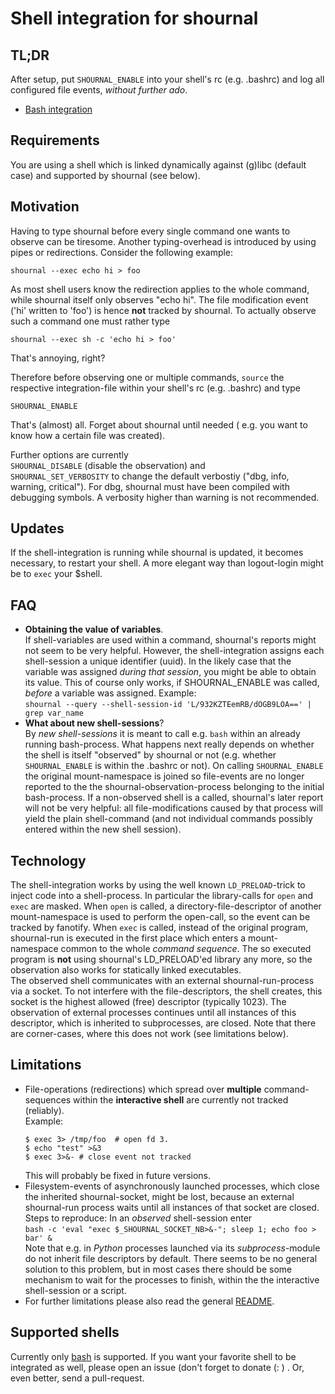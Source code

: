 
# Shell integration for shournal

## TL;DR
After setup, put `SHOURNAL_ENABLE` into your shell's rc (e.g. .bashrc)
and log all configured file events, *without further ado*.  

* [Bash integration](shell-integration-scripts/bash)

## Requirements
You are using a shell which is linked dynamically against (g)libc
(default case) and supported by shournal (see below).


## Motivation

Having to type shournal before every single command one wants
to observe can be tiresome. Another typing-overhead is introduced by using
pipes or redirections. Consider the following example:

    shournal --exec echo hi > foo

As most shell users know the redirection applies to the whole command,
while shournal itself only observes "echo hi". The file modification event ('hi'
  written to 'foo')
is hence **not** tracked by shournal.
 To actually observe such a command
one must rather type

    shournal --exec sh -c 'echo hi > foo'

That's annoying, right?

Therefore before observing one or multiple commands,
`source` the respective integration-file within your shell's rc (e.g. .bashrc)
and type

    SHOURNAL_ENABLE

That's (almost) all. Forget about shournal until needed ( e.g. you want to know how
  a certain file was created).


Further options are currently  
`SHOURNAL_DISABLE` (disable the observation) and  
`SHOURNAL_SET_VERBOSITY` to change the default verbostiy ("dbg, info, warning, critical").
For dbg, shournal must have been compiled with debugging symbols. A verbosity higher than
warning is not recommended.

## Updates
If the shell-integration is running while shournal is updated, it becomes necessary,
to restart your shell. A more elegant way than logout-login might be to `exec` your $shell.


## FAQ
* **Obtaining the value of variables**.  
  If shell-variables are used within a command, shournal's reports might
  not seem to be very helpful. However, the shell-integration assigns
  each shell-session a unique identifier (uuid).
  In the likely case that the variable was
  assigned *during that session*, you might be able to obtain its value.
  This of course only works, if SHOURNAL_ENABLE was called, *before*
  a variable was assigned. Example:  
  `shournal --query --shell-session-id 'L/932KZTEemRB/dOGB9LOA==' | grep var_name`
* **What about new shell-sessions**?  
  By *new shell-sessions* it is meant to call e.g. `bash` within an already
  running bash-process. What happens next really depends on whether the
  shell is itself "observed" by shournal or not (e.g. whether
  `SHOURNAL_ENABLE` is within the .bashrc or not). On calling
  `SHOURNAL_ENABLE` the original mount-namespace is joined so file-events
  are no longer reported to the the shournal-observation-process
  belonging to the initial bash-process. If a non-observed shell
  is a called, shournal's later report will not be very helpful: all
  file-modifications caused by that process will yield the plain
  shell-command (and not individual commands possibly entered
  within the new shell session).


## Technology
The shell-integration works by using the well known `LD_PRELOAD`-trick
to inject code into a shell-process. In particular the library-calls
for `open` and `exec` are masked. When `open` is called, a
directory-file-descriptor of another mount-namespace is used to
perform the open-call, so the event can be tracked by fanotify.
When `exec` is called, instead of the original program,
shournal-run is executed in the first place which enters a
mount-namespace common to the whole *command sequence*.
The so executed program is **not** using shournal's LD_PRELOAD'ed
library any more, so the observation also works for
statically linked executables.  
The observed shell communicates with an external shournal-run-process
via a socket. To not interfere with the file-descriptors, the shell creates,
this socket is the highest allowed (free) descriptor (typically 1023).
The observation of external processes continues until all instances
of this descriptor, which is inherited to subprocesses, are closed.
Note that there are corner-cases, where this does not work (see limitations
below).

## Limitations
* File-operations (redirections) which spread over **multiple** command-sequences
  within the **interactive shell** are currently not tracked (reliably).  
  Example:
  ```
  $ exec 3> /tmp/foo  # open fd 3.
  $ echo "test" >&3
  $ exec 3>&- # close event not tracked
  ```
  This will probably be fixed in future versions.
* Filesystem-events of asynchronously launched processes, which close the inherited
  shournal-socket, might be lost, because an external shournal-run process
  waits until all instances of that socket are closed.
  Steps to reproduce: In an *observed* shell-session enter  
  `bash -c 'eval "exec $_SHOURNAL_SOCKET_NB>&-"; sleep 1; echo foo > bar' &`  
  Note that e.g. in *Python* processes launched via its
  *subprocess*-module do not inherit file descriptors by default.
  There seems to be no general solution to this problem, but in most cases
  there should be some mechanism to wait for the processes to finish,
  within the the interactive shell-session or a script.
* For further limitations please also read the general
  [README](https://github.com/tycho-kirchner/shournal).


## Supported shells

Currently only
[bash](https://github.com/tycho-kirchner/shournal/tree/master/shell-integration-scripts/bash) is supported.
If you want your favorite shell to be integrated as well,
please open an issue (don't forget to donate (: ) . Or, even better, send
a pull-request.
